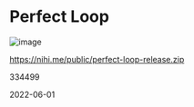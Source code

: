 # Perfect Loop

![image](https://user-images.githubusercontent.com/5763301/162602548-25d019e7-eeb5-4710-a16b-3433b995fcbb.jpg)

https://nihi.me/public/perfect-loop-release.zip

334499

2022-06-01